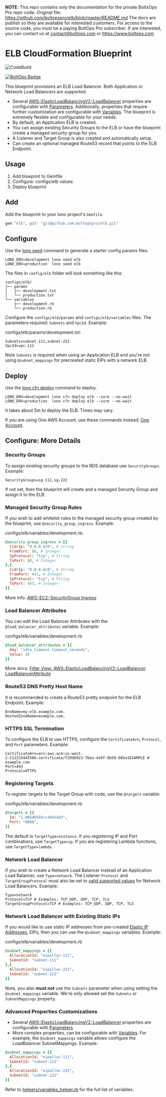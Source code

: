 <!-- note marker start -->
**NOTE**: This repo contains only the documentation for the private BoltsOps Pro repo code.
Original file: https://github.com/boltopspro/elb/blob/master/README.md
The docs are publish so they are available for interested customers.
For access to the source code, you must be a paying BoltOps Pro subscriber.
If are interested, you can contact us at contact@boltops.com or https://www.boltops.com

<!-- note marker end -->

# ELB CloudFormation Blueprint

![CodeBuild](https://codebuild.us-west-2.amazonaws.com/badges?uuid=eyJlbmNyeXB0ZWREYXRhIjoiOE5YTktibDVYcG5KZ0JZeG1ONnhsVk5WaUlmWHVZTldRSi85NG5PRFZOK1doNmRtODhEQjUwdFp1SURIZEI5OHlMT1A5RERiOXFRYTF2d1dBdm0xS2k4PSIsIml2UGFyYW1ldGVyU3BlYyI6IkdhQlNFN0hhd0VqUXpDVnoiLCJtYXRlcmlhbFNldFNlcmlhbCI6MX0%3D&branch=master)

[![BoltOps Badge](https://img.boltops.com/boltops/badges/boltops-badge.png)](https://www.boltops.com)

This blueprint provisions an ELB Load Balancer. Both Application or Network Load Balancers are supported.

* Several [AWS::ElasticLoadBalancingV2::LoadBalancer](https://docs.aws.amazon.com/AWSCloudFormation/latest/UserGuide/aws-resource-elasticloadbalancingv2-loadbalancer.html) properties are configurable with [Parameters](https://lono.cloud/docs/configs/params/). Additionally, properties that require further customization are configurable with [Variables](https://lono.cloud/docs/configs/shared-variables/).  The blueprint is extremely flexible and configurable for your needs.
* By default, an Application ELB is created.
* You can assign existing Security Groups to the ELB or have the blueprint create a managed security group for you.
* A Listener and Target Group is also created and automatically setup.
* Can create an optional managed Route53 record that points to the ELB Endpoint.

## Usage

1. Add blueprint to Gemfile
2. Configure: configs/elb values
3. Deploy blueprint

## Add

Add the blueprint to your lono project's `Gemfile`.

```ruby
gem "elb", git: "git@github.com:boltopspro/elb.git"
```

## Configure

Use the [lono seed](https://lono.cloud/reference/lono-seed/) command to generate a starter config params files.

    LONO_ENV=development lono seed elb
    LONO_ENV=production  lono seed elb

The files in `config/elb` folder will look something like this:

    configs/elb/
    ├── params
    │   ├── development.txt
    │   └── production.txt
    └── variables
        ├── development.rb
        └── production.rb

Configure the `configs/elb/params` and `configs/elb/variables` files.  The parameters required: `Subnets` and `VpcId`. Example:

configs/elb/params/development.txt:

    Subnets=subnet-111,subnet-222
    VpcId=vpc-111

Note `Subnets` is required when using an Application ELB and you're not using `@subnet_mappings` for precreated static EIPs with a network ELB.

## Deploy

Use the [lono cfn deploy](http://lono.cloud/reference/lono-cfn-deploy/) command to deploy.

    LONO_ENV=development lono cfn deploy elb --sure --no-wait
    LONO_ENV=production  lono cfn deploy elb --sure --no-wait

It takes about 5m to deploy the ELB. Times may vary.

If you are using One AWS Account, use these commands instead: [One Account](docs/one-account.md).

## Configure: More Details

### Security Groups

To assign existing security groups to the RDS database use `SecurityGroups`. Example:

    SecurityGroups=sg-111,sg-222

If not set, then the blueprint will create and a managed Security Group and assign it to the ELB.

### Managed Security Group Rules

If you wish to add whitelist rules to the managed security group created by the blueprint, use `@security_group_ingress`. Example:

configs/elb/variables/development.rb:

```ruby
@security_group_ingress = [{
  CidrIp: "0.0.0.0/0", # String
  FromPort: 80, # Integer
  IpProtocol: "tcp", # String
  ToPort: 80, # Integer
},{
  CidrIp: "0.0.0.0/0", # String
  FromPort: 443, # Integer
  IpProtocol: "tcp", # String
  ToPort: 443, # Integer
}]
```

More info: [AWS::EC2::SecurityGroup Ingress](https://docs.aws.amazon.com/AWSCloudFormation/latest/UserGuide/aws-properties-ec2-security-group-rule-1.html)

### Load Balancer Attributes

You can edit the Load Balancer Attributes with the `@load_balancer_attributes` variable. Example:

configs/elb/variables/development.rb

```ruby
@load_balancer_attributes = [{
  Key: "idle_timeout.timeout_seconds",
  Value: 30
}]
```

More docs: [Filter View:
AWS::ElasticLoadBalancingV2::LoadBalancer LoadBalancerAttribute](https://docs.aws.amazon.com/AWSCloudFormation/latest/UserGuide/aws-properties-elasticloadbalancingv2-loadbalancer-loadbalancerattributes.html)

### Route53 DNS Pretty Host Name

It is recommended to create a Route53 pretty endpoint for the ELB Endpoint.  Example:

    DnsName=my-elb.example.com.
    HostedZoneName=example.com.

### HTTPS SSL Termination

To configure the ELB to use HTTPS, configure the `CertificateArn`, `Protocol`, and `Port` parameters. Example:

    CertificateArn=arn:aws:acm:us-west-2:112233445566:certificate/f29db923-7bba-4a9f-9b58-06ba1EXAMPLE # example.com
    Port=443
    Protocol=HTTPS

### Registering Targets

To register targets to the Target Group with code, use the `@targets` variable:

configs/elb/variables/development.rb

```ruby
@targets = [{
  Id: "i-065d6916cc44454d3",
  Port: "8888",
}]
```

The default is `TargetType=instance`. If you registering IP and Port combinations, use `TargetType=ip`.  If you are registering Lambda functions, use `TargetType=lambda`.

### Network Load Balancer

If you wish to create a Network Load Balancer instead of an Application Load Balancer, use `Type=network`.  The Listener `Protocol` and `TargetGroupProtocol` must also be set to [valid supported values](https://docs.aws.amazon.com/AWSCloudFormation/latest/UserGuide/aws-resource-elasticloadbalancingv2-targetgroup.html#cfn-elasticloadbalancingv2-targetgroup-protocol) for Network Load Balancers. Example:

    Type=network
    Protocol=TCP # Examples: TCP_UDP, UDP, TCP, TLS
    TargetGroupProtocol=TCP # Examples: TCP_UDP, UDP, TCP, TLS

### Network Load Balancer with Existing Static IPs

If you would like to use static IP addresses from pre-created [Elastic IP Addresses](https://docs.aws.amazon.com/AWSEC2/latest/UserGuide/elastic-ip-addresses-eip.html), EIPs, then you can use the `@subnet_mappings` variables. Example:

configs/elb/variables/development.rb

```ruby
@subnet_mappings = [{
  AllocationId: "eipalloc-111",
  SubnetId: "subnet-111"
},{
  AllocationId: "eipalloc-222",
  SubnetId: "subnet-222"
}]
```

Note, you also **must not** use the `Subnets` parameter when using setting the `@subnet_mappings` variable.  We're only allowed set the `Subnets` or `SubnetMappings` property.

### Advanced Properties Customizations

* Several [AWS::ElasticLoadBalancingV2::LoadBalancer](https://docs.aws.amazon.com/AWSCloudFormation/latest/UserGuide/aws-resource-elasticloadbalancingv2-loadbalancer.html) properties are configurable with [Parameters](https://lono.cloud/docs/configs/params/).
* More complex properties, can be configurable with
[Variables](https://lono.cloud/docs/configs/shared-variables/).  For example, the `@subnet_mappings` variable allows configure the LoadBalancer SubnetMappings.  Example:

```ruby
@subnet_mappings = [{
  AllocationId: "eipalloc-111",
  SubnetId: "subnet-111"
},{
  AllocationId: "eipalloc-222",
  SubnetId: "subnet-222"
}]
```

Refer to [helpers/variables_helper.rb](app/helpers/variables_helper.rb) for the full list of variables.
